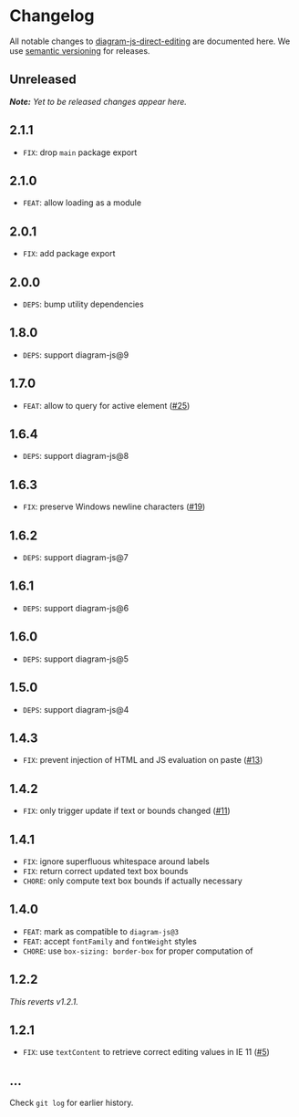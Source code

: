 # Changelog

All notable changes to [diagram-js-direct-editing](https://github.com/bpmn-io/diagram-js-direct-editing) are documented here. We use [semantic versioning](http://semver.org/) for releases.

## Unreleased

___Note:__ Yet to be released changes appear here._

## 2.1.1

* `FIX`: drop `main` package export

## 2.1.0

* `FEAT`: allow loading as a module

## 2.0.1

* `FIX`: add package export

## 2.0.0

* `DEPS`: bump utility dependencies

## 1.8.0

* `DEPS`: support diagram-js@9

## 1.7.0

* `FEAT`: allow to query for active element ([#25](https://github.com/bpmn-io/diagram-js-direct-editing/pull/25))

## 1.6.4

* `DEPS`: support diagram-js@8

## 1.6.3

* `FIX`: preserve Windows newline characters ([#19](https://github.com/bpmn-io/diagram-js-direct-editing/pull/19))

## 1.6.2

* `DEPS`: support diagram-js@7

## 1.6.1

* `DEPS`: support diagram-js@6

## 1.6.0

* `DEPS`: support diagram-js@5

## 1.5.0

* `DEPS`: support diagram-js@4

## 1.4.3

* `FIX`: prevent injection of HTML and JS evaluation on paste ([#13](https://github.com/bpmn-io/diagram-js-direct-editing/issues/13))

## 1.4.2

* `FIX`: only trigger update if text or bounds changed ([#11](https://github.com/bpmn-io/diagram-js-direct-editing/pull/11))

## 1.4.1

* `FIX`: ignore superfluous whitespace around labels
* `FIX`: return correct updated text box bounds
* `CHORE`: only compute text box bounds if actually necessary

## 1.4.0

* `FEAT`: mark as compatible to `diagram-js@3`
* `FEAT`: accept `fontFamily` and `fontWeight` styles
* `CHORE`: use `box-sizing: border-box` for proper computation of

## 1.2.2

_This reverts v1.2.1._

## 1.2.1

* `FIX`: use `textContent` to retrieve correct editing values in IE 11 ([#5](https://github.com/bpmn-io/diagram-js-direct-editing/issues/5))

## ...

Check `git log` for earlier history.